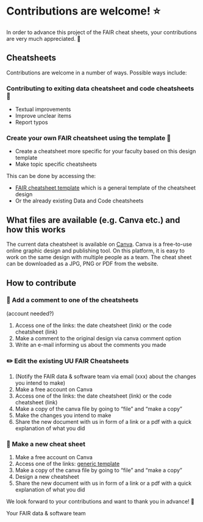 # Contributions are welcome! :star:

In order to advance this project of the FAIR cheat sheets, your contributions are very much appreciated. :raised_hands:

## Cheatsheets

Contributions are welcome in a number of ways. Possible ways include:

### Contributing to exiting data cheatsheet and code cheatsheets :pencil:

- Textual improvements 
- Improve unclear items
- Report typos


### Create your own FAIR cheatsheet using the template :page_facing_up:

- Create a cheatsheet more specific for your faculty based on this design template
- Make topic specific cheatsheets


This can be done by accessing the:

- [FAIR cheatsheet template](https://www.canva.com/design/DAFefwco7Os/FWtDm6-BLR7NSL1f8TVNIg/edit?utm_content=DAFefwco7Os&utm_campaign=designshare&utm_medium=link2&utm_source=sharebutton) which is a general template of the cheatsheet design
- Or the already existing Data and Code cheatsheets



## What files are available (e.g. Canva etc.) and how this works

The current data cheatsheet is available on [Canva](https://www.canva.com/). Canva is a free-to-use online graphic design and publishing tool. On this platform, it is easy to work on the same design with multiple people as a team. The cheat sheet can be downloaded as a JPG, PNG or PDF from the website.


## How to contribute

### :speech_balloon: Add a comment to one of the cheatsheets

(account needed?)
1. Access one of the links: the date cheatsheet (link) or the code cheatsheet (link)
2. Make a comment to the original design via canva comment option
3. Write an e-mail informing us about the comments you made


### :pencil2: Edit the existing UU FAIR Cheatsheets

1. (Notify the FAIR data & software team via email (xxx) about the changes you intend to make)
2. Make a free account on Canva
3. Access one of the links: the date cheatsheet (link) or the code cheatsheet (link)
4. Make a copy of the canva file by going to “file” and “make a copy”
5. Make the changes you intend to make
6. Share the new document with us in form of a link or a pdf with a quick explanation of what you did


### :bookmark_tabs: Make a new cheat sheet

1. Make a free account on Canva
2. Access one of the links: [generic template](https://www.canva.com/design/DAFefwco7Os/FWtDm6-BLR7NSL1f8TVNIg/edit?utm_content=DAFefwco7Os&utm_campaign=designshare&utm_medium=link2&utm_source=sharebutton "generic template")
3. Make a copy of the canva file by going to “file” and “make a copy”
4. Design a new cheatsheet
5. Share the new document with us in form of a link or a pdf with a quick explanation of what you did



We look forward to your contributions and want to thank you in advance!  :star2:


Your FAIR data & software team
